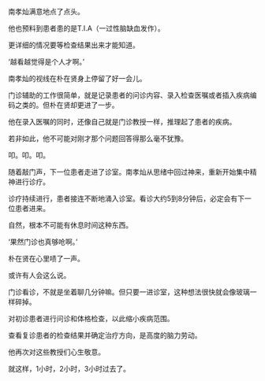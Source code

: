 南孝灿满意地点了点头。

他也预料到患者患的是T.I.A（一过性脑缺血发作）。

更详细的情况要等检查结果出来才能知道。

‘越看越觉得是个人才啊。’

南孝灿的视线在朴在贤身上停留了好一会儿。

门诊辅助的工作很简单，就是记录患者的问诊内容、录入检查医嘱或者插入疾病编码之类的。但朴在贤却更进了一步。

他在录入医嘱的同时，还像自己就是门诊教授一样，推理起了患者的疾病。

若非如此，他不可能对刚才那个问题回答得那么毫不犹豫。

叩。叩。叩。

随着敲门声，下一位患者走进了诊室。南孝灿从思绪中回过神来，重新开始集中精神进行诊疗。

诊疗持续进行，患者接连不断地涌入诊室。看诊大约5到8分钟后，必定会有下一位患者进来。

自然，根本不可能有休息时间这种东西。

‘果然门诊也真够呛啊。’

朴在贤在心里啧了一声。

或许有人会这么说。

门诊看诊，不就是坐着聊几分钟嘛。但只要一进诊室，这种想法很快就会像玻璃一样碎掉。

对初诊患者进行问诊和体格检查，以此缩小疾病范围。

查看复诊患者的检查结果并确定治疗方向，是高度的脑力劳动。

他再次对这些教授们心生敬意。

就这样，1小时，2小时，3小时过去了。